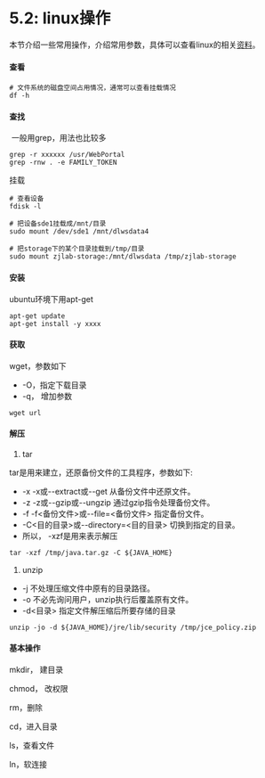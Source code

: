 # 5.2: linux操作

本节介绍一些常用操作，介绍常用参数，具体可以查看linux的相关[资料](<https://www.runoob.com/linux/linux-command-manual.html>)。

#### 查看

```
# 文件系统的磁盘空间占用情况，通常可以查看挂载情况
df -h
```



#### 查找

​	一般用grep，用法也比较多

```
grep -r xxxxxx /usr/WebPortal 
grep -rnw . -e FAMILY_TOKEN
```



挂载

```
# 查看设备
fdisk -l

# 把设备sde1挂载成/mnt/目录
sudo mount /dev/sde1 /mnt/dlwsdata4

# 把storage下的某个目录挂载到/tmp/目录
sudo mount zjlab-storage:/mnt/dlwsdata /tmp/zjlab-storage
```



#### 安装

ubuntu环境下用apt-get

```
apt-get update
apt-get install -y xxxx
```



#### 获取

wget，参数如下

- -O，指定下载目录
- -q， 增加参数

```
wget url
```



#### 解压

1. tar

tar是用来建立，还原备份文件的工具程序，参数如下:

- -x  -x或--extract或--get 从备份文件中还原文件。 
- -z  -z或--gzip或--ungzip 通过gzip指令处理备份文件。
- -f  -f<备份文件>或--file=<备份文件> 指定备份文件。
- -C<目的目录>或--directory=<目的目录> 切换到指定的目录。
- 所以， -xzf是用来表示解压

```2
tar -xzf /tmp/java.tar.gz -C ${JAVA_HOME}
```

1. unzip

- -j 不处理压缩文件中原有的目录路径。
- -o 不必先询问用户，unzip执行后覆盖原有文件。
- -d<目录> 指定文件解压缩后所要存储的目录

```
unzip -jo -d ${JAVA_HOME}/jre/lib/security /tmp/jce_policy.zip
```



#### 基本操作

mkdir， 建目录

chmod， 改权限

rm，删除

cd，进入目录

ls，查看文件

ln，软连接




